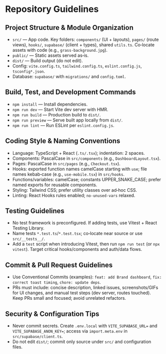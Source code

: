 # Repository Guidelines

## Project Structure & Module Organization
- `src/` — App code. Key folders: `components/` (UI + layouts), `pages/` (route views), `hooks/`, `supabase/` (client + types), shared `utils.ts`. Co‑locate assets with code (e.g., `grass-background.jpg`).
- `public/` — Static assets served as‑is.
- `dist/` — Build output (do not edit).
- Config: `vite.config.ts`, `tailwind.config.ts`, `eslint.config.js`, `tsconfig*.json`.
- Database: `supabase/` with `migrations/` and `config.toml`.

## Build, Test, and Development Commands
- `npm install` — Install dependencies.
- `npm run dev` — Start Vite dev server with HMR.
- `npm run build` — Production build to `dist/`.
- `npm run preview` — Serve built app locally from `dist/`.
- `npm run lint` — Run ESLint per `eslint.config.js`.

## Coding Style & Naming Conventions
- Language: TypeScript + React (`.ts/.tsx`); indentation: 2 spaces.
- Components: PascalCase in `src/components` (e.g., `DashboardLayout.tsx`).
- Pages: PascalCase in `src/pages` (e.g., `Checkout.tsx`).
- Hooks: exported function names camelCase starting with `use`; file names kebab‑case (e.g., `use-mobile.tsx`) in `src/hooks`.
- Functions/variables: camelCase; constants UPPER_SNAKE_CASE; prefer named exports for reusable components.
- Styling: Tailwind CSS; prefer utility classes over ad‑hoc CSS.
- Linting: React Hooks rules enabled; `no-unused-vars` relaxed.

## Testing Guidelines
- No test framework is preconfigured. If adding tests, use Vitest + React Testing Library.
- Name tests `*.test.ts`/`*.test.tsx`; co‑locate near source or use `src/__tests__/`.
- Add a `test` script when introducing Vitest, then run `npm run test` (or `npx vitest`). Target critical hooks/components and auth/data flows.

## Commit & Pull Request Guidelines
- Use Conventional Commits (examples): `feat: add Brand dashboard`, `fix: correct toast timing`, `chore: update deps`.
- PRs must include: concise description, linked issues, screenshots/GIFs for UI changes, and manual test steps (dev server, routes touched). Keep PRs small and focused; avoid unrelated refactors.

## Security & Configuration Tips
- Never commit secrets. Create `.env.local` with `VITE_SUPABASE_URL=` and `VITE_SUPABASE_ANON_KEY=`; access via `import.meta.env` in `src/supabase/client.ts`.
- Do not edit `dist/`; commit only source under `src/` and configuration files.
